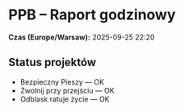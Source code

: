 # PPB – Raport godzinowy
**Czas (Europe/Warsaw):** 2025-09-25 22:20

## Status projektów
- Bezpieczny Pieszy — OK
- Zwolnij przy przejściu — OK
- Odblask ratuje życie — OK

